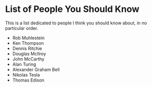 # List of People You Should Know

This is a list dedicated to people I think you should know about, in no
particular order.

* Rob Muhlestein
* Ken Thompson
* Dennis Ritchie
* Douglas McIlroy
* John McCarthy
* Alan Turing
* Alexander Graham Bell
* Nikolas Tesla
* Thomas Edison
